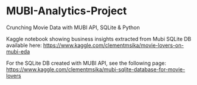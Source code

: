 # MUBI-Analytics-Project
Crunching Movie Data with MUBI API, SQLite &amp; Python

Kaggle notebook showing business insights extracted from Mubi SQLite DB available here: https://www.kaggle.com/clementmsika/movie-lovers-on-mubi-eda

For the SQLite DB created with MUBI API, see the following page: https://www.kaggle.com/clementmsika/mubi-sqlite-database-for-movie-lovers
